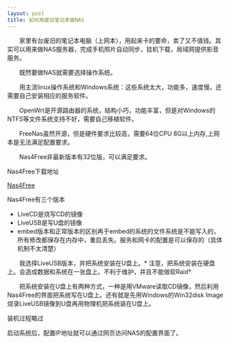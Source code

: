 ```yaml
---
layout: post
title: 如何用废旧笔记本做NAS 
---
```

&emsp;&emsp;家里有台废旧的笔记本电脑（上网本），用起来卡的要命，卖了又不值钱。其实可以用来做NAS服务器，完成手机照片自动同步，挂机下载，局域网提供影音服务。

&emsp;&emsp;既然要做NAS就需要选择操作系统。

&emsp;&emsp;用主流linux操作系统和Windows系统：这些系统太大，功能多，速度慢。还需要自己安装相应的服务软件。

&emsp;&emsp;OpenWrt是开源路由器的系统，结构小巧，功能丰富，但是对Windows的NTFS等文件系统支持不好，需要自己移植软件。

&emsp;&emsp;FreeNas虽然开源，但是硬件要求比较高，需要64位CPU 8G以上内存,上网本是无法满足配置要求。

&emsp;&emsp;Nas4Free非最新版本有32位版，可以满足要求。


Nas4Free下载地址

[Nas4Free](https://sourceforge.net/projects/nas4free/files/?source=directory)

Nas4Free有三个版本

* LiveCD是烧写CD的镜像
* LiveUSB是写U盘的镜像
* embed版本和正常版本的区别再于embed的系统的文件系统是不能写入的，所有修改都保存在内存中，重启丢失。服务和网卡的配置是可以保存的（具体机制不太清楚）

&emsp;&emsp;我选择LiveUSB版本，并把系统安装在U盘上。* 注意，把系统安装在硬盘上。会造成数据和系统在一张盘上。不利于维护，并且不能做软Raid*

&emsp;&emsp;把系统安装在U盘上有两种方式，一种是用VMware读取CD镜像，然后利用Nas4Free的界面把系统写在U盘上。还有就是先用Windows的Win32disk Image烧录LiveUSB镜像到U盘再用物理机把系统装在U盘上。

装机过程略过

启动系统后，配置IP地址就可以通过网页访问NAS的配置界面了。





